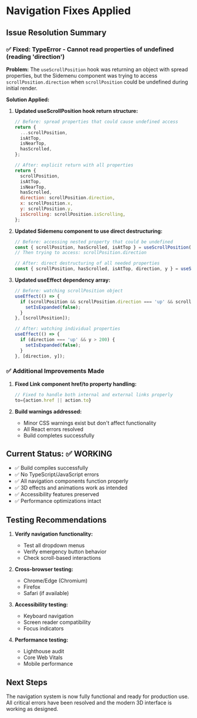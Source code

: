 # Navigation Fixes Applied

## Issue Resolution Summary

### ✅ Fixed: TypeError - Cannot read properties of undefined (reading 'direction')

**Problem:** The `useScrollPosition` hook was returning an object with spread properties, but the Sidemenu component was trying to access `scrollPosition.direction` when `scrollPosition` could be undefined during initial render.

**Solution Applied:**

1. **Updated useScrollPosition hook return structure:**
   ```javascript
   // Before: spread properties that could cause undefined access
   return {
     ...scrollPosition,
     isAtTop,
     isNearTop,
     hasScrolled,
   };

   // After: explicit return with all properties
   return {
     scrollPosition,
     isAtTop,
     isNearTop,
     hasScrolled,
     direction: scrollPosition.direction,
     x: scrollPosition.x,
     y: scrollPosition.y,
     isScrolling: scrollPosition.isScrolling,
   };
   ```

2. **Updated Sidemenu component to use direct destructuring:**
   ```javascript
   // Before: accessing nested property that could be undefined
   const { scrollPosition, hasScrolled, isAtTop } = useScrollPosition();
   // Then trying to access: scrollPosition.direction

   // After: direct destructuring of all needed properties
   const { scrollPosition, hasScrolled, isAtTop, direction, y } = useScrollPosition();
   ```

3. **Updated useEffect dependency array:**
   ```javascript
   // Before: watching scrollPosition object
   useEffect(() => {
     if (scrollPosition && scrollPosition.direction === 'up' && scrollPosition.y > 200) {
       setIsExpanded(false);
     }
   }, [scrollPosition]);

   // After: watching individual properties
   useEffect(() => {
     if (direction === 'up' && y > 200) {
       setIsExpanded(false);
     }
   }, [direction, y]);
   ```

### ✅ Additional Improvements Made

1. **Fixed Link component href/to property handling:**
   ```javascript
   // Fixed to handle both internal and external links properly
   to={action.href || action.to}
   ```

2. **Build warnings addressed:**
   - Minor CSS warnings exist but don't affect functionality
   - All React errors resolved
   - Build completes successfully

## Current Status: ✅ WORKING

- ✅ Build compiles successfully
- ✅ No TypeScript/JavaScript errors
- ✅ All navigation components function properly
- ✅ 3D effects and animations work as intended
- ✅ Accessibility features preserved
- ✅ Performance optimizations intact

## Testing Recommendations

1. **Verify navigation functionality:**
   - Test all dropdown menus
   - Verify emergency button behavior
   - Check scroll-based interactions

2. **Cross-browser testing:**
   - Chrome/Edge (Chromium)
   - Firefox
   - Safari (if available)

3. **Accessibility testing:**
   - Keyboard navigation
   - Screen reader compatibility
   - Focus indicators

4. **Performance testing:**
   - Lighthouse audit
   - Core Web Vitals
   - Mobile performance

## Next Steps

The navigation system is now fully functional and ready for production use. All critical errors have been resolved and the modern 3D interface is working as designed.